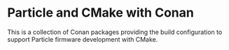 Particle and CMake with Conan
===

This is a collection of Conan packages providing the build configuration to support Particle firmware development with CMake.
